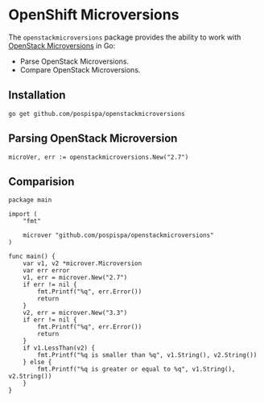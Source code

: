 # OpenShift Microversions

The `openstackmicroversions` package provides the ability to work with [OpenStack Microversions](https://developer.openstack.org/api-guide/compute/microversions.html) in Go:
- Parse OpenStack Microversions.
- Compare OpenStack Microversions.

## Installation

```
go get github.com/pospispa/openstackmicroversions
```

## Parsing OpenStack Microversion

```
microVer, err := openstackmicroversions.New("2.7")
```

## Comparision

```
package main

import (
	"fmt"

	microver "github.com/pospispa/openstackmicroversions"
)

func main() {
	var v1, v2 *microver.Microversion
	var err error
	v1, err = microver.New("2.7")
	if err != nil {
		fmt.Printf("%q", err.Error())
		return
	}
	v2, err = microver.New("3.3")
	if err != nil {
		fmt.Printf("%q", err.Error())
		return
	}
	if v1.LessThan(v2) {
		fmt.Printf("%q is smaller than %q", v1.String(), v2.String())
	} else {
		fmt.Printf("%q is greater or equal to %q", v1.String(), v2.String())
	}
}
```
